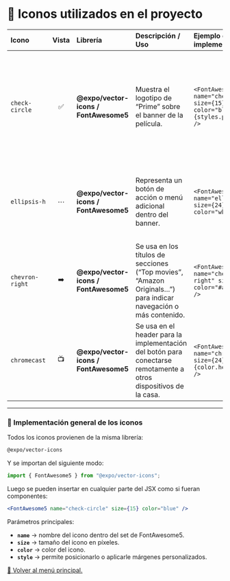 # 🧭 Iconos utilizados en el proyecto

| Icono           | Vista | Librería                              | Descripción / Uso                                                                                                 | Ejemplo de implementación                                                              | Explicación                                                                                                                                                                             |
| :-------------- | :---: | :------------------------------------ | :---------------------------------------------------------------------------------------------------------------- | :------------------------------------------------------------------------------------- | :-------------------------------------------------------------------------------------------------------------------------------------------------------------------------------------- |
| `check-circle`  |   ✅   | **@expo/vector-icons / FontAwesome5** | Muestra el logotipo de “Prime” sobre el banner de la película.                                                    | `<FontAwesome5 name="check-circle" size={15} color="blue" style={styles.primeLogo} />` | Este icono se usa para indicar que el contenido está incluido con la suscripción Prime. Se importa desde `@expo/vector-icons` y se coloca de forma absoluta sobre la imagen del banner. |
| `ellipsis-h`    |   ⋯   | **@expo/vector-icons / FontAwesome5** | Representa un botón de acción o menú adicional dentro del banner.                                                 | `<FontAwesome5 name="ellipsis-h" size={24} color="white" />`                           | Implementado dentro de un `TouchableOpacity` para generar un botón interactivo que ejecuta la función `FuncRandom` al pulsarlo.                                                         |
| `chevron-right` |   ➡️  | **@expo/vector-icons / FontAwesome5** | Se usa en los títulos de secciones (“Top movies”, “Amazon Originals…”) para indicar navegación o más contenido.   | `<FontAwesome5 name="chevron-right" size={12} color="#a3a3a3ff" />`                    | Refuerza la jerarquía visual mostrando que las listas son desplazables hacia la derecha.                                                                                                |
| `chromecast`    |   📺  | **@expo/vector-icons / FontAwesome5** | Se usa en el header para la implementación del botón para conectarse remotamente a otros dispositivos de la casa. | `<FontAwesome5 name="chromecast" size={24} color={color.headerColor}  />`              | Permite representar la funcionalidad de conexión inalámbrica mediante el icono de transmisión.                                                                                          |

---

### 🧩 Implementación general de los iconos

Todos los iconos provienen de la misma librería:

```bash
@expo/vector-icons
```

Y se importan del siguiente modo:

```javascript
import { FontAwesome5 } from "@expo/vector-icons";
```

Luego se pueden insertar en cualquier parte del JSX como si fueran componentes:

```jsx
<FontAwesome5 name="check-circle" size={15} color="blue" />
```

Parámetros principales:

* **`name`** → nombre del icono dentro del set de FontAwesome5.
* **`size`** → tamaño del icono en píxeles.
* **`color`** → color del icono.
* **`style`** → permite posicionarlo o aplicarle márgenes personalizados.

[📘 Volver al menú principal.](../readme.md)